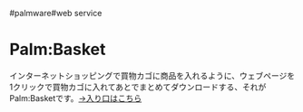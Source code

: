 #palmware#web service


# Palm:Basket

インターネットショッピングで買物カゴに商品を入れるように、ウェブページを1クリックで買物カゴに入れてあとでまとめてダウンロードする、それがPalm:Basketです。[→入り口はこちら](http://newsclip.chem.nagoya-u.ac.jp/cgi-bin/palmbasket.cgi)



